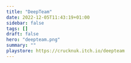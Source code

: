 ```yaml
---
title: "DeepTeam"
date: 2022-12-05T11:43:19+01:00
sidebar: false
tags: []
draft: false
hero: "deepteam.png"
summary: ""
playstore: https://crucknuk.itch.io/deepteam
---
```

